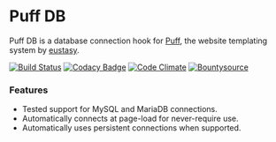 # Puff DB

Puff DB is a database connection hook for [Puff](https://github.com/eustasy/puff-core), the website templating system by [eustasy](https://eustasy.org).

[![Build Status](https://api.travis-ci.org/eustasy/puff-db.svg?branch=master)](https://travis-ci.org/eustasy/puff-db)
[![Codacy Badge](https://api.codacy.com/project/badge/grade/322c8a6b27a34af28698654b85be3561)](https://www.codacy.com/app/lewisgoddard/puff-db)
[![Code Climate](https://codeclimate.com/github/eustasy/puff-db/badges/gpa.svg)](https://codeclimate.com/github/eustasy/puff-db)
[![Bountysource](https://www.bountysource.com/badge/tracker?tracker_id=23271629)](https://www.bountysource.com/teams/eustasy/issues?tracker_ids=23271629)

### Features
- Tested support for MySQL and MariaDB connections.
- Automatically connects at page-load for never-require use.
- Automatically uses persistent connections when supported.
